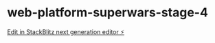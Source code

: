 # web-platform-superwars-stage-4

[Edit in StackBlitz next generation editor ⚡️](https://stackblitz.com/~/github.com/akshatm33/web-platform-superwars-stage-4)